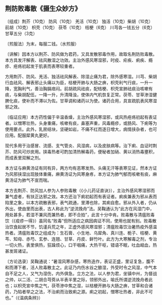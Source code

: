 ## 荆防败毒散《摄生众妙方》

〔组成〕荆芥（10克） 防风（10克） 羌活（10克） 独活（10克）柴胡（10克） 前胡（10克） 枳壳（10克） 茯苓（10克） 桔梗（6克） 川芎各一钱五分（6克） 甘草五分（3克）

〔煎服法〕为末，每服二钱。（水煎服）

〔讲解〕因本方以荆芥、防风做为君药，又具发散邪毒作用，故取名荆防败毒散。本方具发汗解表、祛风散湿之功效。主治外感风寒湿邪，时疫、疟疾、痢疾、瘾疹、疮疡初起发于肌表而表寒较重者。

方用荆芥、防风、羌活、独活祛风解表、除湿止痛为君，除外感寒湿。川芎、柴胡行血祛风、解表邪止头痛以为臣，桔梗开肺与大肠之痹，枳壳利气行痰，一升一降，宽胸利气，善治胸膈痞闷。前胡疏风祛痰，配桔梗、枳壳宣肺祛痰治咳嗽有痰，与柴胡配伍，一降一升，升清降浊，使体内气机恢复正常。茯苓、甘草渗湿健脾化痰，使补而不滞以为佐。甘草调和诸药以为使。诸药合用，具宣疏肌表风寒湿邪之效。

〔临证应用〕本方药性偏于辛温香燥，主治外感风寒湿邪，或风热疮疡初起有表证者。以憎寒壮热，头身重痛，咳嗽有痰，鼻塞声重，风毒瘾疹，或肠风、下痢等为使用要点。此外，乳房结块，坚硬如岩，不痛不红而逐日增大，病情挟杂者，也可应用。配服犀黄丸更好。

现代多用于治感冒、流感、支气管炎、风湿病，以及皮肤病等。治下痢、血证时荆芥、防风可炒炭用。挟毒热者可酌加清热解毒药，便秘者加硝、黄以消热毒壅积，而成表里双解之剂。

本方证与麻黄汤证有同有异，两方均有恶寒发热、头痛无汗等表寒见证，然本方证为风邪挟湿出现肢体重痛，麻黄汤证为风寒身疼，本方证为肺气郁而咳嗽有痰，麻黄汤证为肺气不宣而喘。

本方去荆芥、防风加人参为人参败毒散（《小儿药证直诀》），主治外感风寒湿邪而兼气虚者，有扶正达邪之效。本方还治下痢初起而有表证者。痢疾兼表为邪从表而陷里之象，以本方疏散表邪，表气疏通，里滞也除，其痢自愈。邪从外入者，仍从外出，使由里而出表，古人称此为“逆流挽舟”法。吴鞠通认为“此方在风湿门中，用处甚多，若湿不兼风而兼热者，即不合拍”，此言十分中肯。败毒散与清瘟败毒饮（《疫疹一得》）虽同名“败毒”但所适应之病因病证不同，使用也就有别。败毒散治饮食起居不节，饥谨兵荒之年，正虚外感风寒湿邪；清瘟败毒饮治暑热疫外感温热者。清瘟败毒饮之组成为：生石膏、小生地、乌犀角、真川连、栀子、桔梗、黄芩、知母、赤芍、玄参、连翘、甘草、丹皮、鲜竹叶。此方为大寒解毒之剂，专治一切火热，表里俱热，狂躁烦心，口干咽痛，大热干呕，错语不眠，吐血衄血，热甚发斑诸证。

〔方论选录〕吴鞠通说：“暑湿风寒杂感，寒热迭作，表证正盛，里证复急，腹不和而滞下者，活人败毒散主之。此证乃内伤水谷之酿湿，外受时令之风湿，中气本自不足之人，又气为湿伤，内外俱急。立方之法，以人参为君，坐镇中州，为督战之帅，以二活、二胡合芎䓖从半表半里之际，领邪外出，喻氏所谓逆流挽舟者此也；以枳壳宣中焦之气，茯苓渗中焦之湿，以桔梗开肺与大肠之痹，甘草和合诸药，乃陷者举之之法，不治痢而治致痢之源。痢之初起，憎寒壮热者，非此不可也。”（《温病条辨》）
